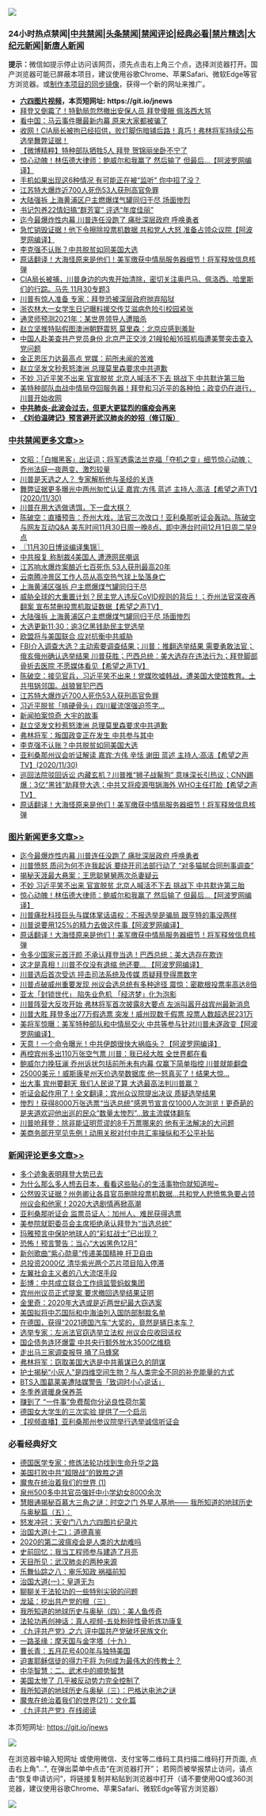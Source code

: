 ![](https://raw.githubusercontent.com/fqnews/bnews/master/64photo/fqnews-qr.jpg)

<div id="tt">
<h3>24小时热点禁闻|<a href="#%E4%B8%AD%E5%85%B1%E7%A6%81%E9%97%BB%E6%9B%B4%E5%A4%9A%E6%96%87%E7%AB%A0">中共禁闻</a>|<a href="#%E5%9B%BE%E7%89%87%E6%96%B0%E9%97%BB%E6%9B%B4%E5%A4%9A%E6%96%87%E7%AB%A0">头条禁闻</a>|<a href="#%E6%96%B0%E9%97%BB%E8%AF%84%E8%AE%BA%E6%9B%B4%E5%A4%9A%E6%96%87%E7%AB%A0">禁闻评论|<a href="#%E5%BF%85%E7%9C%8B%E7%BB%8F%E5%85%B8%E5%A5%BD%E6%96%87">经典必看|<a href="/video.md#%E7%A6%81%E7%89%87%E7%B2%BE%E9%80%89">禁片精选</a>|<a href="https://github.com/fqnews/djy/blob/master/gb/nf1351518.md#1">大纪元新闻</a>|<a href="https://github.com/fqnews/ntdtv/blob/master/gb/prog204.md#1">新唐人新闻</a></h3>
<div><b>提示：</b>微信如提示停止访问该网页，须先点击右上角三个点，选择浏览器打开。国产浏览器可能已屏蔽本项目，建议使用谷歌Chrome、苹果Safari、微软Edge等官方浏览器。或<a href="https://github.com/fqnews/bnews/blob/master/%E5%88%B6%E4%BD%9Cgit%E7%A6%81%E9%97%BB%E9%95%9C%E5%83%8F.md">制作本项目的同步镜像</a>，获得一个新的网址来推广。</div>
<ul>
<li><b><a href="http://d1.bdrive.tk/64.mp4" target="_blank">六四图片视频</a>，本页短网址: https://git.io/jnews</b></li>
<li><a href="/cbnews/20201130/1439437.md">拜登又倒霉了！特勤局忽然撤出安保人员 拜登傻眼 佩洛西大骂</a></li>
<li><a href="/finance/20201130/1439488.md">看中国：马云事件曝最新内幕 原来大家都被骗了</a></li>
<li><a href="/bannedvideo/20201130/1439653.md">收网！CIA局长被拘已经招供，败灯脚伤暗铺后路！真巧！弗林将军持续公布选举舞弊证据！</a></li>
<li><a href="/comments/20201130/1439469.md">【微博精粹】特种部队牺牲5人 拜登 贺锦丽坐卧不宁了</a></li>
<li><a href="/topimagenews/20201130/1439556.md">惊心动魄！林伍德大律师：鲍威尔和我赢了 然后输了 但最后...【阿波罗网编译】</a></li>
<li><a href="/lifebaike/20201130/1439535.md">手机如果出现这6种情况 有可能正在被“监听” 你中招了没？</a></li>
<li><a href="/cbnews/20201130/1439584.md">江苏特大爆炸近700人死伤53人获刑高官免罪</a></li>
<li><a href="/cbnews/20201201/1439734.md">大陆强拆 上海黄浦区户主燃爆煤气罐同归于尽 场面惨烈</a></li>
<li><a href="/cnnews/20201130/1439593.md">书记包养22情妇搞“群芳宴” 评选“年度佳丽”</a></li>
<li><a href="/topimagenews/20201201/1439781.md">迄今最爆炸性内幕 川普连任没跑了 痛批深层政府 呼唤勇者</a></li>
<li><a href="/cnnews/20201130/1439498.md">急忙销毁证据！他下令擦除投票机数据 共和党人大怒 准备占领众议院【阿波罗网编译】</a></li>
<li><a href="/cbnews/20201130/1439513.md">李克强不认账？中共脱贫如同美国大选</a></li>
<li><a href="/comments/20201130/1439481.md">原话翻译！大海怪原来是他们！美军缴获中情局服务器细节！将军释放信息核弹</a></li>
<li><a href="/bannedvideo/20201201/1439731.md">CIA局长被捕，川普身边的内鬼开始清除，密切关注奥巴马、佩洛西、哈里斯们的行踪。马先 11月30专题3</a></li>
<li><a href="/cnnews/20201130/1439592.md">川普有惊人准备 专家：拜登恐被深层政府抛弃陷狱</a></li>
<li><a href="/headline/20201130/1439651.md">浙农林大一女学生日记曝料援交传艾滋病危险引校园紧张</a></li>
<li><a href="/comments/20201130/1439379.md">通灵师预测2021年：某世界领导人遭暗杀</a></li>
<li><a href="/comments/20201130/1439542.md">赵立坚推特贴假图澳洲朝野震怒 莫里森：北京应感到羞耻</a></li>
<li><a href="/headline/20201130/1439554.md">中国人赴美查共产党员身份 北京严正交涉 21艘轮船16班机指遭美警突击查入党问题</a></li>
<li><a href="/cnnews/20201130/1439594.md">金正恩压力达最高点 党媒：前所未闻的苦难</a></li>
<li><a href="/cbnews/20201130/1439567.md">赵立坚发文秒惹怒澳洲 总理莫里森要求中共道歉</a></li>
<li><a href="/topimagenews/20201130/1439615.md">不妙 习近平笑不出来 官宣脱贫 北京人喊活不下去 挑战下 中共默许第三胎</a></li>
<li><a href="/bannedvideo/20201130/1439500.md">美特种部队血战中情局夺回服务器！拜登和习近平的各种怕；政变仍在进行，川普开始收网</a></li>
<li><b><a href="/comments/20200211/1275071.md" target="_blank">中共肺炎-此波会过去，但更大更猛烈的瘟疫会再来</a></b></li>
<li><b><a href="/comments/20200207/1272816.md" target="_blank">《刘伯温碑记》预言避开武汉肺炎的妙招（修订版）</a></b></li>
</ul>
</div>

<div class="catlist">
<h3><a href="/cbnews/" target="_blank">中共禁闻</a><span><a href="/cbnews/" target="_blank" rel="nofollow">更多文章>></a></span></h3>
<ul>
<li><a href="/cbnews/20201201/1439927.md" target="_blank">文昭：「白帽黑客」出证词；将军透露法兰克福「夺机之变」细节惊心动魄；乔州法庭一夜两变、激烈较量</a></li>
<li><a href="/cbnews/20201201/1439728.md" target="_blank">川普是天选之人？ 专家解析他与圣经的关连</a></li>
<li><a href="/cbnews/20201201/1439913.md" target="_blank">舞弊证据更多曝光中两州匆忙认证 嘉宾:方伟 蓝述 主持人:高洁【希望之声TV】(2020/11/30)</a></li>
<li><a href="/cbnews/20201201/1439909.md" target="_blank">川普在用大选做诱饵，下一盘大棋？</a></li>
<li><a href="/cbnews/20201201/1439829.md" target="_blank">陈破空：直播预告：乔州大戏，法官三次改口！亚利桑那听证会轰动。陈破空与网友互动Q&amp;A 美东时间11月30日周一晚8点、即中港台时间12月1日周二早9点</a></li>
<li><a href="/cbnews/20201201/1439828.md" target="_blank">〖11月30日博谈编译集锦〗</a></li>
<li><a href="/cbnews/20201201/1439820.md" target="_blank">中共报复 称制裁4美国人 遭港网民嘲讽</a></li>
<li><a href="/cbnews/20201201/1439808.md" target="_blank">江苏响水爆炸案酿近七百死伤 53人获刑最高20年</a></li>
<li><a href="/cbnews/20201201/1439807.md" target="_blank">云南腾冲景区工作人员从高空热气球上坠落身亡</a></li>
<li><a href="/cbnews/20201201/1439806.md" target="_blank">上海黄浦区强拆 户主燃爆煤气罐同归于尽</a></li>
<li><a href="/cbnews/20201201/1439800.md" target="_blank">威胁全球的大重置计划？民主党人违反CoVID规则的背后！；乔州法官深夜再翻案 宣布禁删投票机取证数据【希望之声TV】</a></li>
<li><a href="/cbnews/20201201/1439734.md" target="_blank">大陆强拆 上海黄浦区户主燃爆煤气罐同归于尽 场面惨烈</a></li>
<li><a href="/cbnews/20201130/1439688.md" target="_blank">大选更新11·30：逾3亿黑钱助民主党选举</a></li>
<li><a href="/cbnews/20201130/1439658.md" target="_blank">欧盟将与美国联合 应对抗衡中共威胁</a></li>
<li><a href="/cbnews/20201130/1439644.md" target="_blank">FBI介入调查大选？主动索要调查结果；川普：推翻选举结果 需要勇敢法官；俄亥俄州确认选举结果 川普获胜；巴西总统：美大选存在违法行为；拜登脚部骨折去医院 不愿媒体看见【希望之声TV】</a></li>
<li><a href="/cbnews/20201130/1439643.md" target="_blank">陈破空：接见官兵，习近平笑不出来！党媒吹嘘韩战，遭美国大使馆教育。土共甩锅邻国。战狼冒犯巴西</a></li>
<li><a href="/cbnews/20201130/1439584.md" target="_blank">江苏特大爆炸近700人死伤53人获刑高官免罪</a></li>
<li><a href="/cbnews/20201130/1439574.md" target="_blank">习近平脱贫「啃硬骨头」四川雇流氓强迫签字…</a></li>
<li><a href="/cbnews/20201130/1439569.md" target="_blank">新闻拍案惊奇 大宇的故事</a></li>
<li><a href="/cbnews/20201130/1439567.md" target="_blank">赵立坚发文秒惹怒澳洲 总理莫里森要求中共道歉</a></li>
<li><a href="/cbnews/20201130/1439566.md" target="_blank">弗林将军：叛国政变正在发生 中共参与其中</a></li>
<li><a href="/cbnews/20201130/1439513.md" target="_blank">李克强不认账？中共脱贫如同美国大选</a></li>
<li><a href="/cbnews/20201130/1439499.md" target="_blank">亚利桑那州议会听证解读 嘉宾:方伟 辛恬 谢田 蓝述 主持人:高洁【希望之声TV】(2020/11/30)</a></li>
<li><a href="/cbnews/20201130/1439494.md" target="_blank">巡回法院驳回诉讼  内藏玄机？川普推“狮子战鬣狗” 意味深长引热议；CNN踢爆：3亿“黑钱”助拜登大选；中共又将疫源甩锅海外 WHO主任打脸【希望之声TV】</a></li>
<li><a href="/comments/20201130/1439481.md" target="_blank">原话翻译！大海怪原来是他们！美军缴获中情局服务器细节！将军释放信息核弹</a></li>

</ul>
</div>
<div class="catlist">
<h3><a href="/topimagenews/" target="_blank">图片新闻</a><span><a href="/topimagenews/" target="_blank" rel="nofollow">更多文章>></a></span></h3>
<ul>
<li><a href="/topimagenews/20201201/1439781.md" target="_blank">迄今最爆炸性内幕 川普连任没跑了 痛批深层政府 呼唤勇者</a></li>
<li><a href="/topimagenews/20201201/1439743.md" target="_blank">川普愤怒 质问为何不许我起诉 要绕开司法部行动了 “对多猫腻合同刑事调查”</a></li>
<li><a href="/topimagenews/20201201/1439730.md" target="_blank">揭秘天涯最大悬案：王思聪舅舅两次杀妻疑云</a></li>
<li><a href="/topimagenews/20201130/1439615.md" target="_blank">不妙 习近平笑不出来 官宣脱贫 北京人喊活不下去 挑战下 中共默许第三胎</a></li>
<li><a href="/topimagenews/20201130/1439556.md" target="_blank">惊心动魄！林伍德大律师：鲍威尔和我赢了 然后输了 但最后&#8230;【阿波罗网编译】</a></li>
<li><a href="/topimagenews/20201130/1439512.md" target="_blank">川普痛批科技巨头与媒体掌话语权：不报选举是骗局 跟亨特的事没两样</a></li>
<li><a href="/topimagenews/20201130/1439486.md" target="_blank">川普说要用125%的精力去做这件事【阿波罗网编译】</a></li>
<li><a href="/comments/20201130/1439481.md" target="_blank">原话翻译！大海怪原来是他们！美军缴获中情局服务器细节！将军释放信息核弹</a></li>
<li><a href="/topimagenews/20201130/1439454.md" target="_blank">令多少国家元首汗颜 不承认拜登当选！巴西总统：美大选存在欺诈</a></li>
<li><a href="/topimagenews/20201130/1439362.md" target="_blank">这才是真相！川普不仅没有退缩 他还要… 【阿波罗网编译】</a></li>
<li><a href="/topimagenews/20201130/1439300.md" target="_blank">川普选后首次受访 抨击司法系统及传媒 质疑拜登得票数字</a></li>
<li><a href="/topimagenews/20201130/1439290.md" target="_blank">川普点破威州重要发现 州议会选总统有多种途径 震惊：密歇根投票率高达8倍</a></li>
<li><a href="/topimagenews/20201130/1439271.md" target="_blank">亚太「封锁世代」 陷失业危机 「经济梦」化为泡影</a></li>
<li><a href="/topimagenews/20201130/1439243.md" target="_blank">川普阵营大反攻开始 弗林将军首次披露8大要点 左派叫嚣开战宾州最新消息</a></li>
<li><a href="/topimagenews/20201129/1439209.md" target="_blank">川普大胜 拜登多出77万假选票 突发！威州现数千假票 投票人数超选民231万</a></li>
<li><a href="/topimagenews/20201129/1439098.md" target="_blank">美将军惊曝：美军特种部队和中情局交火 中共等参与针对川普未遂政变【阿波罗网编译】</a></li>
<li><a href="/topimagenews/20201129/1439062.md" target="_blank">天意！一个命令曝光！中共伊朗很快大祸临头？【阿波罗网编译】</a></li>
<li><a href="/topimagenews/20201129/1438889.md" target="_blank">再控宾州多出110万张空气票 川普：我已经大胜 全世界都在看</a></li>
<li><a href="/topimagenews/20201129/1438851.md" target="_blank">鲍威尔力挽狂澜 乔州诉状包括前所未有内幕 仅赢下简单指控 川普就能翻盘</a></li>
<li><a href="/topimagenews/20201128/1438779.md" target="_blank">25000美元！威斯康星州天价选举数据库 他一怒真买了！结果大惊…</a></li>
<li><a href="/topimagenews/20201128/1438742.md" target="_blank">出大事 宾州要翻天 我们人民说了算 大选最高法判川普赢？</a></li>
<li><a href="/topimagenews/20201128/1438585.md" target="_blank">听证会起作用了！全文翻译：宾州众议院提出决议 质疑选举结果</a></li>
<li><a href="/comments/20201128/1438507.md" target="_blank">惨烈！获得8000万张选票“当选总统”感恩节宣言仅1000人次浏览！更奇葩的是夹道欢迎他出巡的民众“数量太惨烈”…致主流媒体翻车</a></li>
<li><a href="/topimagenews/20201128/1438467.md" target="_blank">川普呛拜登：除非能证明荒谬的8千万票哪来的 他有无法解决的大问题</a></li>
<li><a href="/topimagenews/20201128/1438318.md" target="_blank">美商务部开罕见先例！动用关税对付中共汇率操纵和不公平补贴</a></li>

</ul>
</div>
<div class="catlist">
<h3><a href="/comments/" target="_blank">新闻评论</a><span><a href="/comments/" target="_blank" rel="nofollow">更多文章>></a></span></h3>
<ul>
<li><a href="/comments/20201201/1439928.md" target="_blank">多个迹象表明拜登大势已去</a></li>
<li><a href="/comments/20201201/1439922.md" target="_blank">为什么那么多人想去日本，看看这些贴心的生活事物你就知道啦~</a></li>
<li><a href="/comments/20201201/1439762.md" target="_blank">公然毁灭证据？州务卿让各县官员删除投票机数据…共和党人悲愤焦急要占领州议会和他家！2020大选剧情再掀高潮</a></li>
<li><a href="/comments/20201201/1439860.md" target="_blank">亚利桑那听证会 监票员证人：加州人、难民获得选票</a></li>
<li><a href="/comments/20201201/1439859.md" target="_blank">美参院就职委员会主席拒绝承认拜登为“当选总统”</a></li>
<li><a href="/comments/20201201/1439858.md" target="_blank">玛雅预言中保护地球人的“彩虹战士”已出现？</a></li>
<li><a href="/comments/20201201/1439857.md" target="_blank">恐怖！预言警告：当心“大凶黑色12月”</a></li>
<li><a href="/comments/20201201/1439835.md" target="_blank">新创歌曲“紫心勋章”传递美国精神 扞卫自由</a></li>
<li><a href="/comments/20201201/1439834.md" target="_blank">总投资2000亿 清华紫光两个芯片项目陷入停滞</a></li>
<li><a href="/comments/20201201/1439830.md" target="_blank">左翼社会主义者的八大流氓手段</a></li>
<li><a href="/comments/20201201/1439827.md" target="_blank">彭博：中共成立联合工作组监管蚂蚁集团</a></li>
<li><a href="/comments/20201201/1439826.md" target="_blank">宾州州议员正式提案 要求撤回选举结果证明</a></li>
<li><a href="/comments/20201201/1439825.md" target="_blank">金里奇：2020年大选或是近两世纪最大窃选案</a></li>
<li><a href="/comments/20201201/1439824.md" target="_blank">美国拟将中芯国际和中海油列入国防部制裁名单</a></li>
<li><a href="/comments/20201201/1439823.md" target="_blank">在德国，获得“2021德国汽车”大奖的，竟然是辆日本车？</a></li>
<li><a href="/comments/20201201/1439815.md" target="_blank">选举专家：左派法官窃选举立法权 州议会应收回该权</a></li>
<li><a href="/comments/20201201/1439814.md" target="_blank">国企债务连环爆雷 中共央行额外放水3500亿维稳</a></li>
<li><a href="/comments/20201201/1439797.md" target="_blank">走出马三家调查报导 捅了马蜂窝</a></li>
<li><a href="/comments/20201201/1439788.md" target="_blank">弗林将军：窃取美国大选是中共蓄谋已久的阴谋</a></li>
<li><a href="/comments/20201201/1439787.md" target="_blank">护士揭秘“小灰人”是四维空间生物？与人类完全不同的补充能量的方式</a></li>
<li><a href="/comments/20201201/1439786.md" target="_blank">BTS入围葛莱美遭陆媒警告「致词时小心说话」</a></li>
<li><a href="/comments/20201201/1439785.md" target="_blank">冬季养肾暖身保养茶</a></li>
<li><a href="/comments/20201201/1439767.md" target="_blank">赚到了 “一件事”免费帮你分泌良性荷尔蒙</a></li>
<li><a href="/comments/20201201/1439748.md" target="_blank">德国女大学生的三次实验 提供了一个启示</a></li>
<li><a href="/comments/20201201/1439735.md" target="_blank">【视频直播】亚利桑那州参议院举行选举诚信听证会</a></li>

</ul>
</div>

<div class="catlist">
<h3>必看经典好文</h3>
<ul>
<li><a href="/comments/20200607/783186.md" target="_blank">德国医学专家：修炼法轮功找到生命升华之路</a></li>
<li><a href="/comments/20200731/1372471.md" target="_blank">美国打败中共“超限战”的致胜之道</a></li>
<li><a href="/topimagenews/20180519/944624.md" target="_blank">魔鬼在统治着我们的世界 (1)</a></li>
<li><a href="/comments/20200704/783272.md" target="_blank">泉州500多中共官员强奸中小学幼女8000余次</a></li>
<li><a href="/cbnews/20170907/819423.md" target="_blank">慧眼通揭秘百慕大三角之谜：时空之门 外星人基地—— 我所知道的地球历史与奥秘篇（五）：</a></li>
<li><a href="/comments/20200604/783200.md" target="_blank">怒发冲冠：天安门八九六四图片纪录片</a></li>
<li><a href="/cbnews/20180318/916241.md" target="_blank">治国大道(十二)：道德真鉴</a></li>
<li><a href="/comments/20200712/1359432.md" target="_blank">2020的第二波瘟疫会是人类的大劫难吗</a></li>
<li><a href="/aomi/history/20141104/323033.md" target="_blank">史前回忆：我当工程师参与建造了月亮</a></li>
<li><a href="/comments/20200816/1381123.md" target="_blank">天目所见：武汉肺炎的两种来源</a></li>
<li><a href="/tculture/20170717/792953.md" target="_blank">乐舞仙踪之八：审乐知政 祸福前知</a></li>
<li><a href="/cbnews/20180307/911097.md" target="_blank">治国大道(一)：皇道无为</a></li>
<li><a href="/comments/20190417/1114875.md" target="_blank">聊聊关于法轮功的一些特别尖锐的问题</a></li>
<li><a href="/comments/20200929/1405201.md" target="_blank">龙延：挖出共产党的根（三）</a></li>
<li><a href="/tculture/xiulian/20170729/799172.md" target="_blank">我所知道的地球历史与奥秘（四）：美人鱼传奇</a></li>
<li><a href="/comments/20190516/1128964.md" target="_blank">法轮功再创神话：真人视频-五处粉碎性骨折炼功康复</a></li>
<li><a href="/bookonline/20131116/201050.md" target="_blank">《九评共产党》之六 评中国共产党破坏民族文化</a></li>
<li><a href="/topimagenews/20180327/919935.md" target="_blank">一路圣缘：摩天国与金字塔（十九）</a></li>
<li><a href="/comments/20200713/1359796.md" target="_blank">曹长青：五月花号400年与独特美国</a></li>
<li><a href="/comments/20200622/1346846.md" target="_blank">迫害耶稣信徒的得力干将  为何成为最伟大的传教士？</a></li>
<li><a href="/comments/20200605/783249.md" target="_blank">中华智慧：二、武术中的顺势智慧</a></li>
<li><a href="/comments/20200624/1349702.md" target="_blank">美国太惨了 几乎被反动势力完全控制了</a></li>
<li><a href="/tculture/xiulian/20170726/797589.md" target="_blank">我所知道的地球历史与奥秘（三）：巴格达电池之谜</a></li>
<li><a href="/comments/20180802/980476.md" target="_blank">魔鬼在统治着我们的世界(21)：文化篇</a></li>
<li><a href="/bookonline/20131116/201057.md" target="_blank">《九评共产党》在线阅读</a></li>

</ul>
</div>

本页短网址: https://git.io/jnews

![](https://raw.githubusercontent.com/fqnews/bnews/master/64photo/fqnews-qr.jpg)

在浏览器中输入短网址 或使用微信、支付宝等二维码工具扫描二维码打开页面, 点击右上角"...", 在弹出菜单中点击“在浏览器打开”； 若网页被举报禁止访问，请点击“恢复申请访问”，将链接复制并粘贴到浏览器中打开（请不要使用QQ或360浏览器，建议使用谷歌Chrome、苹果Safari、微软Edge等官方浏览器）

![](https://raw.githubusercontent.com/fqnews/bnews/master/64photo/wx.jpg)
